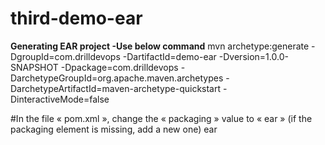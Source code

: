 # third-demo-ear
**Generating EAR project -Use below command**
mvn archetype:generate -DgroupId=com.drilldevops -DartifactId=demo-ear -Dversion=1.0.0-SNAPSHOT -Dpackage=com.drilldevops -DarchetypeGroupId=org.apache.maven.archetypes -DarchetypeArtifactId=maven-archetype-quickstart -DinteractiveMode=false

#In the file « pom.xml », change the « packaging » value to « ear » (if the packaging element is missing, add a new one)
<packaging>ear</packaging>
